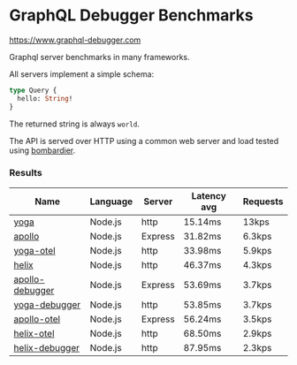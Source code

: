 <!-- README.md is generated from README.ecr, do not edit -->

# GraphQL Debugger Benchmarks

https://www.graphql-debugger.com

Graphql server benchmarks in many frameworks.

All servers implement a simple schema:

```graphql
type Query {
  hello: String!
}
```

The returned string is always `world`.

The API is served over HTTP using a common web server and load tested using [bombardier](https://github.com/codesenberg/bombardier).

### Results

| Name                                                                 | Language | Server  | Latency avg | Requests |
| -------------------------------------------------------------------- | -------- | ------- | ----------- | -------- |
| [yoga](https://github.com/dotansimha/graphql-yoga)                   | Node.js  | http    | 15.14ms     | 13kps    |
| [apollo](https://github.com/apollographql/apollo-server)             | Node.js  | Express | 31.82ms     | 6.3kps   |
| [yoga-otel](https://github.com/open-telemetry/opentelemetry-js/)     | Node.js  | http    | 33.98ms     | 5.9kps   |
| [helix](https://github.com/contra/graphql-helix)                     | Node.js  | http    | 46.37ms     | 4.3kps   |
| [apollo-debugger](https://graphql-debugger.com/docs/plugins/apollo)  | Node.js  | Express | 53.69ms     | 3.7kps   |
| [yoga-debugger](https://graphql-debugger.com/docs/plugins/yoga)      | Node.js  | http    | 53.85ms     | 3.7kps   |
| [apollo-otel](https://github.com/open-telemetry/opentelemetry-js/)   | Node.js  | Express | 56.24ms     | 3.5kps   |
| [helix-otel](https://github.com/open-telemetry/opentelemetry-js/)    | Node.js  | http    | 68.50ms     | 2.9kps   |
| [helix-debugger](https://github.com/rocket-connect/graphql-debugger) | Node.js  | http    | 87.95ms     | 2.3kps   |
